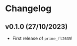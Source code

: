 # Changelog

<!--next-version-placeholder-->

## v0.1.0 (27/10/2023)

- First release of `prime_fl2635`!